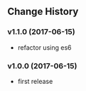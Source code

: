 ## Change History

### v1.1.0 (2017-06-15)
* refactor using es6

### v1.0.0 (2017-06-15)
* first release
